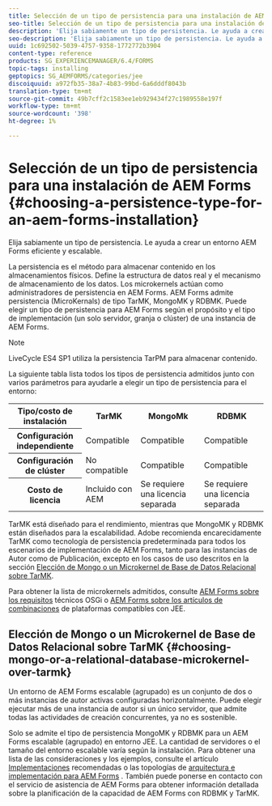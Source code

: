 ```yaml
---
title: Selección de un tipo de persistencia para una instalación de AEM Forms
seo-title: Selección de un tipo de persistencia para una instalación de AEM Forms
description: 'Elija sabiamente un tipo de persistencia. Le ayuda a crear un entorno AEM Forms eficiente y escalable. '
seo-description: 'Elija sabiamente un tipo de persistencia. Le ayuda a crear un entorno AEM Forms eficiente y escalable. '
uuid: 1c692502-5039-4757-9358-1772772b3904
content-type: reference
products: SG_EXPERIENCEMANAGER/6.4/FORMS
topic-tags: installing
geptopics: SG_AEMFORMS/categories/jee
discoiquuid: a972fb35-38a7-4b83-99bd-6a6dddf8043b
translation-type: tm+mt
source-git-commit: 49b7cff2c1583ee1eb929434f27c1989558e197f
workflow-type: tm+mt
source-wordcount: '398'
ht-degree: 1%

---
```



# Selección de un tipo de persistencia para una instalación de AEM Forms {#choosing-a-persistence-type-for-an-aem-forms-installation}

Elija sabiamente un tipo de persistencia. Le ayuda a crear un entorno AEM Forms eficiente y escalable.

La persistencia es el método para almacenar contenido en los almacenamientos físicos. Define la estructura de datos real y el mecanismo de almacenamiento de los datos. Los microkernels actúan como administradores de persistencia en AEM Forms. AEM Forms admite persistencia (MicroKernals) de tipo TarMK, MongoMK y RDBMK. Puede elegir un tipo de persistencia para AEM Forms según el propósito y el tipo de implementación (un solo servidor, granja o clúster) de una instancia de AEM Forms.

>[!NOTE]
>
>LiveCycle ES4 SP1 utiliza la persistencia TarPM para almacenar contenido.

La siguiente tabla lista todos los tipos de persistencia admitidos junto con varios parámetros para ayudarle a elegir un tipo de persistencia para el entorno:

<table> 
 <tbody>
  <tr>
   <th><strong>Tipo/costo de instalación</strong></th> 
   <th><strong>TarMK</strong></th> 
   <th><strong>MongoMk</strong></th> 
   <th><strong>RDBMK</strong></th> 
  </tr>
  <tr>
   <th><strong>Configuración independiente</strong></th> 
   <td>Compatible<br /> </td> 
   <td>Compatible</td> 
   <td>Compatible</td> 
  </tr>
  <tr>
   <th><strong>Configuración de clúster</strong></th> 
   <td>No compatible</td> 
   <td>Compatible</td> 
   <td>Compatible</td> 
  </tr>
  <tr>
   <th><strong>Costo de licencia</strong></th> 
   <td>Incluido con AEM </td> 
   <td>Se requiere una licencia separada</td> 
   <td>Se requiere una licencia separada</td> 
  </tr>
 </tbody>
</table>

TarMK está diseñado para el rendimiento, mientras que MongoMK y RDBMK están diseñados para la escalabilidad. Adobe recomienda encarecidamente TarMK como tecnología de persistencia predeterminada para todos los escenarios de implementación de AEM Forms, tanto para las instancias de Autor como de Publicación, excepto en los casos de uso descritos en la sección [Elección de Mongo o un Microkernel de Base de Datos Relacional sobre TarMK](#p-choosing-mongo-or-a-relational-database-microkernel-over-tarmk-p).

Para obtener la lista de microkernels admitidos, consulte [AEM Forms sobre los requisitos](/help/sites-deploying/technical-requirements.md) técnicos OSGi o [AEM Forms sobre los artículos de combinaciones](/help/forms/using/aem-forms-jee-supported-platforms.md) de plataformas compatibles con JEE.

## Elección de Mongo o un Microkernel de Base de Datos Relacional sobre TarMK {#choosing-mongo-or-a-relational-database-microkernel-over-tarmk}

Un entorno de AEM Forms escalable (agrupado) es un conjunto de dos o más instancias de autor activas configuradas horizontalmente. Puede elegir ejecutar más de una instancia de autor si un único servidor, que admite todas las actividades de creación concurrentes, ya no es sostenible.

Solo se admite el tipo de persistencia MongoMK y RDBMK para un AEM Forms escalable (agrupado) en entorno JEE. La cantidad de servidores o el tamaño del entorno escalable varía según la instalación. Para obtener una lista de las consideraciones y los ejemplos, consulte el artículo [Implementaciones](/help/sites-deploying/recommended-deploys.md) recomendadas o las topologías de [arquitectura e implementación para AEM Forms](/help/forms/using/aem-forms-architecture-deployment.md) . También puede ponerse en contacto con el servicio de asistencia de AEM Forms para obtener información detallada sobre la planificación de la capacidad de AEM Forms con RDBMK y TarMK.

